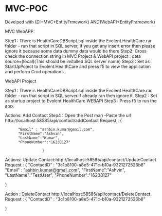 # MVC-POC
Develped with (DI+MVC+EntityFrmework) AND(WebAPI+EntityFramework)

MVC WebAPP:

Step1 : There is HealthCareDBScript.sql inside the Evolent.HealthCare.rar folder - run that script in SQL server, if you get any insert error then please ignore it because some data dummy data would be there
Step2: Cross check the connection string in MVC Project & WebAPI project : data source=(local)(This should be installed SQL server name)
<connectionStrings>
    <add name="HealthCareEntities" connectionString="metadata=res://*/DataAccess.HelathCare.csdl|res://*/DataAccess.HelathCare.ssdl|res://*/DataAccess.HelathCare.msl;provider=System.Data.SqlClient;provider connection string=&quot;data source=(local);initial catalog=HealthCare;integrated security=True;MultipleActiveResultSets=True;App=EntityFramework&quot;" providerName="System.Data.EntityClient" />
  </connectionStrings>
Step3 : Set as StartUpPoject to  Evolent.HealthCare and press f5 to view the application and perform Crud operations.

WebAPI Project 

Step1 : There is HealthCareDBScript.sql inside the Evolent.HealthCare.rar folder - run that script in SQL server.if already ran then ignore it. 
Step2 :  Set as startup project to Evolent.HealthCare.WEBAPI
Step3 : Press f5 to run the app.

Actions: Add Contact
Step4 : Open the Post man -Paste the url http://localhost:58585/api/contact/addContact
           Request : {

          "Email" : "ashbin.kumar@gmail.com",
          "FirstName":"Ashvin",
          "LastName":"Kumar",
          "PhoneNumber":"16238127"

                     }
Actions: Update Contact:http://localhost:58585/api/contact/UpdateContact
Request : {
	"ContactID" : "3c1b8100-a8e5-471c-b10a-9321272526b8"
	"Email" : "ashbin.kumar@gmail.com",
	"FirstName":"Ashvin",
	"LastName":"TestUser",
	"PhoneNumber":"16238127"
	
}

Action : DeleteContact  http://localhost:58585/api/contact/DeleteContact
Request :
{
	"ContactID" : "3c1b8100-a8e5-471c-b10a-9321272526b8"
	
}

                     
                     

